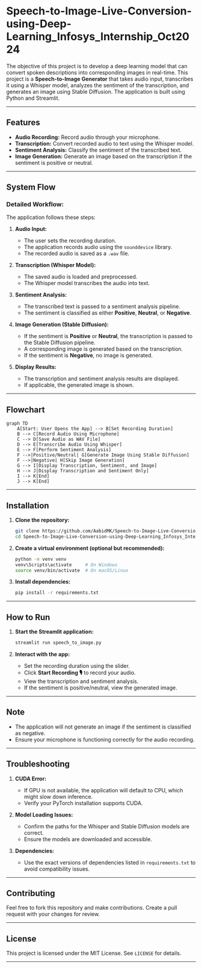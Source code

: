 # Speech-to-Image-Live-Conversion-using-Deep-Learning_Infosys_Internship_Oct2024

The objective of this project is to develop a deep learning model that can convert spoken descriptions into corresponding images in real-time.
This project is a **Speech-to-Image Generator** that takes audio input, transcribes it using a Whisper model, analyzes the sentiment of the transcription, and generates an image using Stable Diffusion. The application is built using Python and Streamlit.

---

## Features
- **Audio Recording:** Record audio through your microphone.
- **Transcription:** Convert recorded audio to text using the Whisper model.
- **Sentiment Analysis:** Classify the sentiment of the transcribed text.
- **Image Generation:** Generate an image based on the transcription if the sentiment is positive or neutral.

---

## System Flow

### Detailed Workflow:
The application follows these steps:

1. **Audio Input:**
   - The user sets the recording duration.
   - The application records audio using the `sounddevice` library.
   - The recorded audio is saved as a `.wav` file.

2. **Transcription (Whisper Model):**
   - The saved audio is loaded and preprocessed.
   - The Whisper model transcribes the audio into text.

3. **Sentiment Analysis:**
   - The transcribed text is passed to a sentiment analysis pipeline.
   - The sentiment is classified as either **Positive**, **Neutral**, or **Negative**.

4. **Image Generation (Stable Diffusion):**
   - If the sentiment is **Positive** or **Neutral**, the transcription is passed to the Stable Diffusion pipeline.
   - A corresponding image is generated based on the transcription.
   - If the sentiment is **Negative**, no image is generated.

5. **Display Results:**
   - The transcription and sentiment analysis results are displayed.
   - If applicable, the generated image is shown.

---

## Flowchart


```mermaid
graph TD
    A[Start: User Opens the App] --> B[Set Recording Duration]
    B --> C[Record Audio Using Microphone]
    C --> D[Save Audio as WAV File]
    D --> E[Transcribe Audio Using Whisper]
    E --> F[Perform Sentiment Analysis]
    F -->|Positive/Neutral| G[Generate Image Using Stable Diffusion]
    F -->|Negative| H[Skip Image Generation]
    G --> I[Display Transcription, Sentiment, and Image]
    H --> J[Display Transcription and Sentiment Only]
    I --> K[End]
    J --> K[End]
```

---

## Installation

1. **Clone the repository:**
   ```bash
   git clone https://github.com/AabidMK/Speech-to-Image-Live-Conversion-using-Deep-Learning_Infosys_Internship_Oct2024.git
   cd Speech-to-Image-Live-Conversion-using-Deep-Learning_Infosys_Internship_Oct2024


2. **Create a virtual environment (optional but recommended):**
   ```bash
   python -m venv venv
   venv\Scripts\activate     # On Windows
   source venv/bin/activate  # On macOS/Linux

3. **Install dependencies:**
   ```bash
   pip install -r requirements.txt
   ```

---

## How to Run

1. **Start the Streamlit application:**
   ```bash
   streamlit run speech_to_image.py
   ```

2. **Interact with the app:**
   - Set the recording duration using the slider.
   - Click **Start Recording 🎙️** to record your audio.
   - View the transcription and sentiment analysis.
   - If the sentiment is positive/neutral, view the generated image.

---

## Note
- The application will not generate an image if the sentiment is classified as negative.
- Ensure your microphone is functioning correctly for the audio recording.

---

## Troubleshooting
1. **CUDA Error:** 
   - If GPU is not available, the application will default to CPU, which might slow down inference. 
   - Verify your PyTorch installation supports CUDA.

2. **Model Loading Issues:** 
   - Confirm the paths for the Whisper and Stable Diffusion models are correct.
   - Ensure the models are downloaded and accessible.

3. **Dependencies:** 
   - Use the exact versions of dependencies listed in `requirements.txt` to avoid compatibility issues.

---

## Contributing
Feel free to fork this repository and make contributions. Create a pull request with your changes for review.

---

## License
This project is licensed under the MIT License. See `LICENSE` for details.

---


